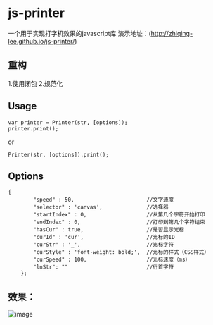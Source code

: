 # js-printer
一个用于实现打字机效果的javascript库
演示地址：(http://zhiqing-lee.github.io/js-printer/)

## 重构

1.使用闭包
2.规范化


## Usage
```
var printer = Printer(str, [options]);
printer.print();
```
or

```
Printer(str, [options]).print();
```

## Options
```
{
		"speed" : 50,						//文字速度
		"selector" : 'canvas',				//选择器
		"startIndex" : 0,					//从第几个字符开始打印
		"endIndex" : 0,						//打印到第几个字符结束
		"hasCur" : true,					//是否显示光标
		"curId" : 'cur',					//光标的ID
		"curStr" : '_',						//光标字符
		"curStyle" : 'font-weight: bold;',	//光标的样式（CSS样式）
		"curSpeed" : 100,					//光标速度（ms）
		"lnStr": ""							//行首字符
	};
```

## 效果：

![image](http://zhiqing-lee.github.io/js-printer/sample.png)
